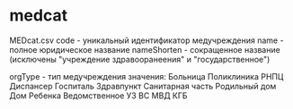 # medcat

MEDcat.csv
code - уникальный идентификатор медучреждения
name - полное юридическое название
nameShorten - сокращенное название (исключены "учреждение здравооранеения" и "государственное")

orgType - тип медучреждения
значения:
Больница
Поликлиника
РНПЦ
Диспансер
Госпиталь
Здравпункт
Санитарная часть
Родильный дом
Дом Ребенка
Ведомственное УЗ ВС МВД КГБ
